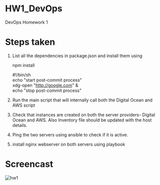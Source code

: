 # HW1_DevOps
DevOps Homework 1


# Steps taken

1. List all the dependencies in package.json and install them using  

    npm install
    
    
    #!/bin/sh  
    echo "start post-commit process"  
    xdg-open "http://google.com" &  
    echo "stop post-commit process"  
    


2. Run the main script that will internally call both the Digital Ocean and AWS script

3. Check that instances are created on both the server providers- Digital Ocean and AWS. Also Inventory file should be updated with the host details.

4. Ping the two servers using ansible to check if it is active.

5. install nginx webserver on both servers using playbook


# Screencast
![hw1](https://cloud.githubusercontent.com/assets/8634231/9923614/0bbe1df6-5cc5-11e5-844f-65b9124abf82.gif)

